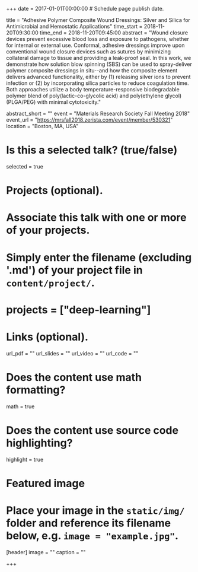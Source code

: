 +++
date = 2017-01-01T00:00:00  # Schedule page publish date.

title = "Adhesive Polymer Composite Wound Dressings: Silver and Silica for Antimicrobial and Hemostatic Applications"
time_start = 2018-11-20T09:30:00
time_end = 2018-11-20T09:45:00
abstract = "Wound closure devices prevent excessive blood loss and exposure to pathogens, whether for internal or external use. Conformal, adhesive dressings improve upon conventional wound closure devices such as sutures by minimizing collateral damage to tissue and providing a leak-proof seal. In this work, we demonstrate how solution blow spinning (SBS) can be used to spray-deliver polymer composite dressings in situ--and how the composite element delivers advanced functionality, either by (1) releasing silver ions to prevent infection or (2) by incorporating silica particles to reduce coagulation time. Both approaches utilize a body temperature-responsive biodegradable polymer blend of poly(lactic-co-glycolic acid) and poly(ethylene glycol) (PLGA/PEG) with minimal cytotoxicity."

abstract_short = ""
event = "Materials Research Society Fall Meeting 2018"
event_url = "https://mrsfall2018.zerista.com/event/member/530321"
location = "Boston, MA, USA"

# Is this a selected talk? (true/false)
selected = true

# Projects (optional).
#   Associate this talk with one or more of your projects.
#   Simply enter the filename (excluding '.md') of your project file in `content/project/`.
#   projects = ["deep-learning"]

# Links (optional).
url_pdf = ""
url_slides = ""
url_video = ""
url_code = ""

# Does the content use math formatting?
math = true

# Does the content use source code highlighting?
highlight = true

# Featured image
# Place your image in the `static/img/` folder and reference its filename below, e.g. `image = "example.jpg"`.
[header]
image = ""
caption = ""

+++
